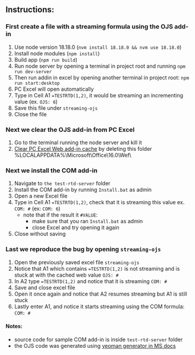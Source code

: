 ## Instructions:

### First create a file with a streaming formula using the OJS add-in
1. Use node version 18.18.0 (`nvm install 18.18.0 && nvm use 18.18.0`)
2. Install node modules (`npm install`)
3. Build app (`npm run build`)
4. Run node server by opening a terminal in project root and running `npm run dev-server`
5. Then run addin in excel by opening another terminal in project root: `npm run start:desktop`
6. PC Excel will open automatically
7. Type in Cell A1 `=TESTRTD(1,2)`, it would be streaming an incrementing value (ex. `OJS: 6`)
8. Save this file under `streaming-ojs`
9. Close the file

### Next we clear the OJS add-in from PC Excel
1. Go to the terminal running the node server and kill it
2. [Clear PC Excel Web add-in cache](https://learn.microsoft.com/en-us/office/dev/add-ins/testing/clear-cache#manually-clear-the-cache-in-excel-word-and-powerpoint) by deleting this folder %LOCALAPPDATA%\Microsoft\Office\16.0\Wef\

### Next we install the COM add-in
1. Navigate to `the test-rtd-server` folder
2. Install the COM add-in by running `Install.bat` as admin
3. Open a new Excel file
4. Type in Cell A1 `=TESTRTD(1,2)`, check that it is streaming this value ex. `COM: #` (ex: `COM: 6`)
    - note that if the result it `#VALUE`:
      - make sure that you ran `Install.bat` as admin
      - close Excel and try opening it again
5. Close without saving

### Last we reproduce the bug by opening `streaming-ojs`
1. Open the previously saved excel file `streaming-ojs`
2. Notice that A1 which contains `=TESTRTD(1,2)` is not streaming and is stuck at with the cached web value `OJS: #` 
3. In A2 type `=TESTRTD(1,2)` and notice that it is streaming `COM: #`
4. Save and close excel file
5. Open it once again and notice that A2 resumes streaming but A1 is still stuck
6. Lastly enter A1, and notice it starts streaming using the COM formula: `COM: #`

#### Notes:
- source code for sample COM add-in is inside `test-rtd-server` folder
- the OJS code was generated using [yeoman generator in MS docs](https://learn.microsoft.com/en-us/office/dev/add-ins/develop/yeoman-generator-overview)
